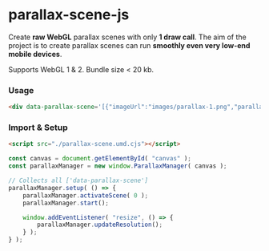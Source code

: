 # parallax-scene-js

Create **raw WebGL** parallax scenes with only **1 draw call**. The aim of the project is to create parallax scenes can run **smoothly even very low-end mobile devices**.

Supports WebGL 1 & 2. 
Bundle size < 20 kb.

### Usage

```html
<div data-parallax-scene='[{"imageUrl":"images/parallax-1.png","parallax":{"x":0.3,"y":1},"fit":{"h":1.075}},{"imageUrl":"images/parallax-2.png","parallax":{"x":0.6,"y":1},"fit":{"h":1.05}},{"imageUrl":"images/parallax-3.png","parallax":{"x":0.6,"y":1},"fit":{"h":1.05}},{"imageUrl":"images/parallax-motor.png","parallax":{"x":1,"y":1},"fit":{"h":1.025}},{"imageUrl":"images/parallax-light.png","parallax":{"x":1,"y":1},"translate":{"x":-0.25},"fit":{"h":1.5}}]'></div>
```

### Import & Setup

```html
<script src="./parallax-scene.umd.cjs"></script>
```

```javascript
const canvas = document.getElementById( "canvas" );
const parallaxManager = new window.ParallaxManager( canvas );

// Collects all ['data-parallax-scene']
parallaxManager.setup( () => {
	parallaxManager.activateScene( 0 );
	parallaxManager.start();

	window.addEventListener( "resize", () => {
		parallaxManager.updateResolution();
	} );
} );
```